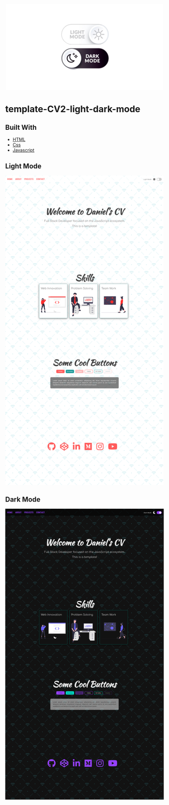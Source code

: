 <p align="center">
<img src="./img/darkLight.png" width="500px" /> 
</p>

# template-CV2-light-dark-mode


## Built With

* [HTML](https://en.wikipedia.org/wiki/HTML)
* [Css](https://en.wikipedia.org/wiki/CSS)
* [Javascript](https://www.javascript.com)

## Light Mode

<img src="./img/light.png" /> 

## Dark Mode

<img src="./img/dark.png" /> 
